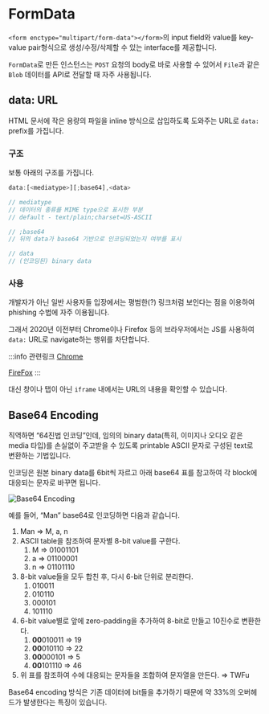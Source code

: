 # FormData

`<form enctype="multipart/form-data"></form>`의 input field와 value를 key-value pair형식으로 생성/수정/삭제할 수 있는 interface를 제공합니다.

`FormData`로 만든 인스턴스는 `POST` 요청의 body로 바로 사용할 수 있어서 `File`과 같은 `Blob` 데이터를 API로 전달할 때 자주 사용됩니다.

## data: URL

HTML 문서에 작은 용량의 파일을 inline 방식으로 삽입하도록 도와주는 URL로 `data:` prefix를 가집니다.

### 구조

보통 아래의 구조를 가집니다.

```js
data:[<mediatype>][;base64],<data>

// mediatype
// 데이터의 종류를 MIME type으로 표시한 부분
// default - text/plain;charset=US-ASCII

// ;base64
// 뒤의 data가 base64 기반으로 인코딩되었는지 여부를 표시

// data
// (인코딩된) binary data
```

### 사용

개발자가 아닌 일반 사용자들 입장에서는 평범한(?) 링크처럼 보인다는 점을 이용하여 phishing 수법에 자주 이용됩니다.

그래서 2020년 이전부터 Chrome이나 Firefox 등의 브라우저에서는 JS를 사용하여 `data:` URL로 navigate하는 행위를 차단합니다.

:::info 관련링크
[Chrome](https://ourcodeworld.com/articles/read/682/what-does-the-not-allowed-to-navigate-top-frame-to-data-url-javascript-exception-means-in-google-chrome)

[FireFox](https://blog.mozilla.org/security/2017/11/27/blocking-top-level-navigations-data-urls-firefox-59/)
:::

대신 창이나 탭이 아닌 `iframe` 내에서는 URL의 내용을 확인할 수 있습니다.

## Base64 Encoding

직역하면 “64진법 인코딩”인데, 임의의 binary data(특히, 이미지나 오디오 같은 media 타입)를 손실없이 주고받을 수 있도록 printable ASCII 문자로 구성된 text로 변환하는 기법입니다.

인코딩은 원본 binary data를 6bit씩 자르고 아래 base64 표를 참고하여 각 block에 대응되는 문자로 바꾸면 됩니다.

<Image src="/image/javascript/base64_encoding.png" alt="Base64 Encoding"/>

예를 들어, “Man” base64로 인코딩하면 다음과 같습니다.

1. Man ⇒ M, a, n
2. ASCII table을 참조하여 문자별 8-bit value를 구한다.
   1. M ⇒ 01001101
   2. a ⇒ 01100001
   3. n ⇒ 01101110
3. 8-bit value들을 모두 합친 후, 다시 6-bit 단위로 분리한다.
   1. 010011
   2. 010110
   3. 000101
   4. 101110
4. 6-bit value별로 앞에 zero-padding을 추가하여 8-bit로 만들고 10진수로 변환한다.
   1. **00**010011 ⇒ 19
   2. **00**010110 ⇒ 22
   3. **00**000101 ⇒ 5
   4. **00**101110 ⇒ 46
5. 위 표를 참조하여 수에 대응되는 문자들을 조합하여 문자열을 만든다. ⇒ TWFu

Base64 encoding 방식은 기존 데이터에 bit들을 추가하기 때문에 약 33%의 오버헤드가 발생한다는 특징이 있습니다.
